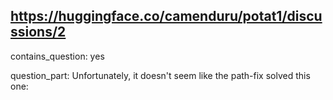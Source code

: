 ## https://huggingface.co/camenduru/potat1/discussions/2

contains_question: yes

question_part: Unfortunately, it doesn't seem like the path-fix solved this one: 